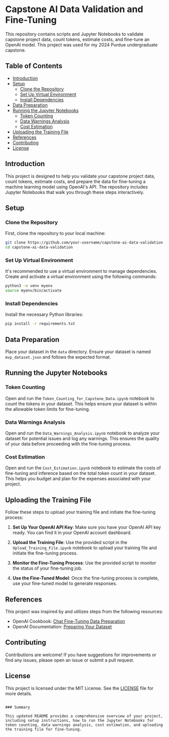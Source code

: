 # Capstone AI Data Validation and Fine-Tuning

This repository contains scripts and Jupyter Notebooks to validate capstone project data, count tokens, estimate costs, and fine-tune an OpenAI model. This project was used for my 2024 Purdue undergraduate capstone.

## Table of Contents

- [Introduction](#introduction)
- [Setup](#setup)
  - [Clone the Repository](#clone-the-repository)
  - [Set Up Virtual Environment](#set-up-virtual-environment)
  - [Install Dependencies](#install-dependencies)
- [Data Preparation](#data-preparation)
- [Running the Jupyter Notebooks](#running-the-jupyter-notebooks)
  - [Token Counting](#token-counting)
  - [Data Warnings Analysis](#data-warnings-analysis)
  - [Cost Estimation](#cost-estimation)
- [Uploading the Training File](#uploading-the-training-file)
- [References](#references)
- [Contributing](#contributing)
- [License](#license)

## Introduction

This project is designed to help you validate your capstone project data, count tokens, estimate costs, and prepare the data for fine-tuning a machine learning model using OpenAI's API. The repository includes Jupyter Notebooks that walk you through these steps interactively.

## Setup

### Clone the Repository

First, clone the repository to your local machine:

```bash
git clone https://github.com/your-username/capstone-ai-data-validation.git
cd capstone-ai-data-validation
```

### Set Up Virtual Environment

It's recommended to use a virtual environment to manage dependencies. Create and activate a virtual environment using the following commands:

```bash
python3 -m venv myenv
source myenv/bin/activate
```

### Install Dependencies

Install the necessary Python libraries:

```bash
pip install -r requirements.txt
```

## Data Preparation

Place your dataset in the `data` directory. Ensure your dataset is named `mvp_dataset.json` and follows the expected format.

## Running the Jupyter Notebooks

### Token Counting

Open and run the `Token_Counting_for_Capstone_Data.ipynb` notebook to count the tokens in your dataset. This helps ensure your dataset is within the allowable token limits for fine-tuning.

### Data Warnings Analysis

Open and run the `Data_Warnings_Analysis.ipynb` notebook to analyze your dataset for potential issues and log any warnings. This ensures the quality of your data before proceeding with the fine-tuning process.

### Cost Estimation

Open and run the `Cost_Estimation.ipynb` notebook to estimate the costs of fine-tuning and inference based on the total token count in your dataset. This helps you budget and plan for the expenses associated with your project.

## Uploading the Training File

Follow these steps to upload your training file and initiate the fine-tuning process:

1. **Set Up Your OpenAI API Key**:
   Make sure you have your OpenAI API key ready. You can find it in your OpenAI account dashboard.

2. **Upload the Training File**:
   Use the provided script in the `Upload_Training_File.ipynb` notebook to upload your training file and initiate the fine-tuning process.

3. **Monitor the Fine-Tuning Process**:
   Use the provided script to monitor the status of your fine-tuning job.

4. **Use the Fine-Tuned Model**:
   Once the fine-tuning process is complete, use your fine-tuned model to generate responses.

## References

This project was inspired by and utilizes steps from the following resources:

- OpenAI Cookbook: [Chat Fine-Tuning Data Preparation](https://github.com/openai/openai-cookbook/blob/main/examples/Chat_finetuning_data_prep.ipynb)
- OpenAI Documentation: [Preparing Your Dataset](https://platform.openai.com/docs/guides/fine-tuning/preparing-your-dataset)

## Contributing

Contributions are welcome! If you have suggestions for improvements or find any issues, please open an issue or submit a pull request.

## License

This project is licensed under the MIT License. See the [LICENSE](LICENSE) file for more details.
```

### Summary

This updated README provides a comprehensive overview of your project, including setup instructions, how to run the Jupyter Notebooks for token counting, data warnings analysis, cost estimation, and uploading the training file for fine-tuning.